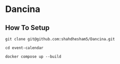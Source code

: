 # Dancina

## How To Setup
```
git clone git@github.com:shahdhesham5/Dancina.git
```
```
cd event-calendar
```
```
docker compose up --build
```

